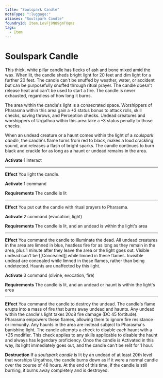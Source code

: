 ```yaml
---
title: "Soulspark Candle"
noteType: ":luggage:"
aliases: "Soulspark Candle"
foundryId: Item.LovFj9N89gmTXqms
tags:
  - Item
---
```


# Soulspark Candle

This thick, white pillar candle has flecks of ash and bone mixed amid the wax. When lit, the candle sheds bright light for 20 feet and dim light for a further 20 feet. The candle can't be snuffed by weather, water, or accident but can be purposefully snuffed through ritual prayer. The candle doesn't release heat and can't be used to start a fire. The candle is never exhausted, regardless of how long it burns.

The area within the candle's light is a consecrated space. Worshippers of Pharasma within this area gain a +3 status bonus to attack rolls, skill checks, saving throws, and Perception checks. Undead creatures and worshippers of Urgathoa within this area take a –3 status penalty to those checks.

When an undead creature or a haunt comes within the light of a _soulspark candle_, the candle's flame turns from red to black, makes a loud crackling sound, and releases a flash of bright sparks. The candle continues to burn black and crackle for as long as a haunt or undead remains in the area.

**Activate** 1 Interact

* * *

**Effect** You light the candle.

**Activate** 1 command

**Requirements** The candle is lit

* * *

**Effect** You put out the candle with ritual prayers to Pharasma.

**Activate** 2 command (evocation, light)

**Requirements** The candle is lit, and an undead is within the light's area

* * *

**Effect** You command the candle to illuminate the dead. All undead creatures in the area are limned in blue, heatless fire for as long as they remain in the area, plus 1 minute after they leave the area or the light goes out. Visible undead can't be [[Concealed]] while limned in these flames. Invisible undead are concealed while limned in these flames, rather than being undetected. Haunts are unaffected by this light.

**Activate** 3 command (divine, evocation, fire)

**Requirements** The candle is lit, and an undead or haunt is within the light's area

* * *

**Effect** You command the candle to destroy the undead. The candle's flame erupts into a mass of fire that burns away undead and haunts. Any undead within the candle's light takes 20d8 fire damage (DC 45 fortitude). Pharasma empowers these flames, allowing them to ignore fire resistance or immunity. Any haunts in the area are instead subject to Pharasma's banishing light. The candle attempts a check to disable each haunt with a +35 modifier. This check applies to any skills applicable to disable the haunt and always has legendary proficiency. Once the candle is Activated in this way, its light immediately goes out, and the candle can't be relit for 1 hour.

**Destruction** If a _soulspark candle_ is lit by an undead of at least 20th level that worships Urgathoa, the candle burns down as if it were a normal candle over the course of 48 hours. At the end of this time, if the candle is still burning, it burns away completely and is destroyed.

